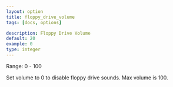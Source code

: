 ```yaml
---
layout: option
title: floppy_drive_volume
tags: [docs, options]

description: Floppy Drive Volume
default: 20
example: 0
type: integer
---
```


Range: 0 - 100

Set volume to 0 to disable floppy drive sounds. Max volume is 100.
